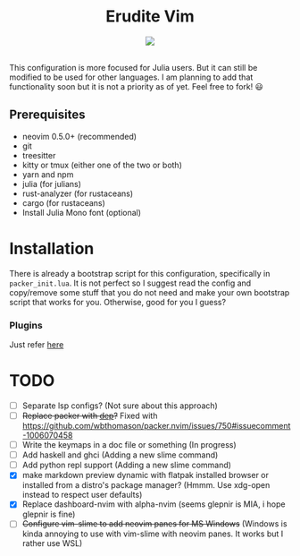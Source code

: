 <div align="center"><h1> Erudite Vim </h1></div>
<div align="center"><img align="center" src="https://github.com/uncomfyhalomacro/erudite-vim/blob/main/screenshots/screenshot.png"></img></div><br/>

This configuration is more focused for Julia users. But it can still be modified
to be used for other languages. I am planning to add that functionality soon but
it is not a priority as of yet. Feel free to fork! :smiley:

## Prerequisites

- neovim 0.5.0+ (recommended)
- git
- treesitter 
- kitty or tmux (either one of the two or both)
- yarn and npm
- julia (for julians)
- rust-analyzer (for rustaceans)
- cargo (for rustaceans)
- Install Julia Mono font (optional)

# Installation

There is already a bootstrap script for this configuration, specifically in
`packer_init.lua`. It is not perfect so I suggest read the config and
copy/remove some stuff that you do not need and make your own bootstrap script
that works for you. Otherwise, good for you I guess?

### Plugins

Just refer [here](https://github.com/uncomfyhalomacro/erudite-vim/blob/main/lua/packer_init.lua)

# TODO

- [ ] Separate lsp configs? (Not sure about this approach)
- [ ] ~~Replace packer with [dep](https://github.com/chiyadev/dep)?~~ Fixed with
  https://github.com/wbthomason/packer.nvim/issues/750#issuecomment-1006070458
- [ ] Write the keymaps in a doc file or something (In progress)
- [ ] Add haskell and ghci (Adding a new slime command)
- [ ] Add python repl support (Adding a new slime command)
- [x] make markdown preview dynamic with flatpak installed browser or installed
  from a distro's package manager? (Hmmm. Use xdg-open instead to respect user defaults)
- [x] Replace dashboard-nvim with alpha-nvim (seems glepnir is MIA, i hope
  glepnir is fine)
- [ ] ~~Configure vim-slime to add neovim panes for MS Windows~~ (Windows is kinda annoying to use with vim-slime with neovim panes. It works but I rather use WSL)
